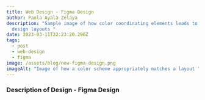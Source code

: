 ```yaml
---
title: Web Design - Figma Design
author: Paola Ayala Zelaya
description: "Sample image of how color coordinating elements leads to clean
  design layouts "
date: 2023-03-11T22:23:20.296Z
tags:
  - post
  - web-design
  - figma
image: /assets/blog/new-figma-design.png
imageAlt: "Image of how a color scheme appropriately matches a layout "
---
```

### D﻿escription of Design - Figma Design